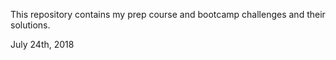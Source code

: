 This repository contains my prep course and bootcamp challenges and their solutions. 

July 24th, 2018
